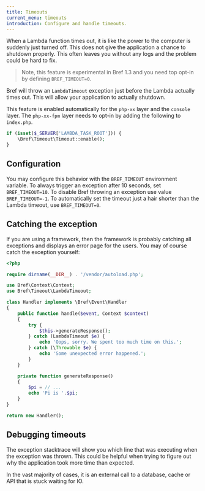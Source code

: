 ```yaml
---
title: Timeouts
current_menu: timeouts
introduction: Configure and handle timeouts.
---
```


When a Lambda function times out, it is like the power to the computer is suddenly
just turned off. This does not give the application a chance to shutdown properly.
This often leaves you without any logs and the problem could be hard to fix.

> Note, this feature is experimental in Bref 1.3 and you need top opt-in by defining `BREF_TIMEOUT=0`.

Bref will throw an `LambdaTimeout` exception just before the Lambda actually times
out. This will allow your application to actually shutdown.

This feature is enabled automatically for the `php-xx` layer and the `console` layer.
The `php-xx-fpm` layer needs to opt-in by adding the following to `index.php`.

```php
if (isset($_SERVER['LAMBDA_TASK_ROOT'])) {
    \Bref\Timeout\Timeout::enable();
}
```

## Configuration

You may configure this behavior with the `BREF_TIMEOUT` environment variable. To
always trigger an exception after 10 seconds, set `BREF_TIMEOUT=10`. To disable
Bref throwing an exception use value `BREF_TIMEOUT=-1`. To automatically set the
timeout just a hair shorter than the Lambda timeout, use `BREF_TIMEOUT=0`.

## Catching the exception

If you are using a framework, then the framework is probably catching all exceptions
and displays an error page for the users. You may of course catch the exception
yourself:

```php
<?php

require dirname(__DIR__) . '/vendor/autoload.php';

use Bref\Context\Context;
use Bref\Timeout\LambdaTimeout;

class Handler implements \Bref\Event\Handler
{
    public function handle($event, Context $context)
    {
        try {
            $this->generateResponse();
        } catch (LambdaTimeout $e) {
            echo 'Oops, sorry. We spent too much time on this.';
        } catch (\Throwable $e) {
            echo 'Some unexpected error happened.';
        }
    }

    private function generateResponse()
    {
        $pi = // ...
        echo 'Pi is '.$pi;
    }
}

return new Handler();
```

## Debugging timeouts

The exception stacktrace will show you which line that was executing when the
exception was thrown. This could be helpful when trying to figure out why the
application took more time than expected.

In the vast majority of cases, it is an external call to a database, cache or API
that is stuck waiting for IO.
